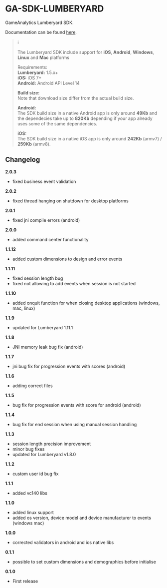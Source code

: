 # GA-SDK-LUMBERYARD
GameAnalytics Lumberyard SDK.

Documentation can be found [here](https://gameanalytics.com/docs/lumberyard-sdk).

> :information_source:<br>
>
> The Lumberyard SDK include support for **iOS**, **Android**, **Windows**, **Linux** and **Mac** platforms
>
> Requirements:<br/>
> **Lumberyard:** 1.5.x+  
> **iOS:** iOS 7+<br/>
> **Android:** Android API Level 14<br>   
>   
> **Build size:**   
> Note that download size differ from the actual build size.   
>   
> **Android:**   
> The SDK build size in a native Android app is only around **49Kb** and the dependecies take up to **820Kb** depending if your app already uses some of the same dependencies.   
>   
> **iOS:**   
> The SDK build size in a native iOS app is only around **242Kb** (armv7) / **259Kb** (armv8).


Changelog
---------
<!--(CHANGELOG_TOP)-->
**2.0.3**
* fixed business event validation

**2.0.2**
* fixed thread hanging on shutdown for desktop platforms

**2.0.1**
* fixed jni compile errors (android)

**2.0.0**
* added command center functionality

**1.1.12**
* added custom dimensions to design and error events

**1.1.11**
* fixed session length bug
* fixed not allowing to add events when session is not started

**1.1.10**
* added onquit function for when closing desktop applications (windows, mac, linux)

**1.1.9**
* updated for Lumberyard 1.11.1

**1.1.8**
* JNI memory leak bug fix (android)

**1.1.7**
* jni bug fix for progression events with scores (android)

**1.1.6**
* adding correct files

**1.1.5**
* bug fix for progression events with score for android (android)

**1.1.4**
* bug fix for end session when using manual session handling

**1.1.3**
* session length precision improvement
* minor bug fixes
* updated for Lumberyard v1.8.0

**1.1.2**
* custom user id bug fix

**1.1.1**
* added vc140 libs

**1.1.0**
* added linux support
* added os version, device model and device manufacturer to events (windows mac)

**1.0.0**
* corrected validators in android and ios native libs

**0.1.1**
* possible to set custom dimensions and demographics before initialise

**0.1.0**
* First release
